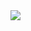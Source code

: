 <img src="https://img.shields.io/badge/Kotlin-7F52FF?style=for-the-badge&logo=Kotlin&logoColor=white"/>
